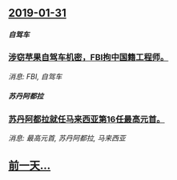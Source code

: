 ## [2019-01-31](/news/2019/01/31/index.md)

##### 自驾车
### [涉窃苹果自驾车机密，FBI拘中国籍工程师。](/news/2019/01/31/涉窃苹果自驾车机密-FBI拘中国籍工程师.md)
_消息: FBI, 自驾车_

##### 苏丹阿都拉
### [苏丹阿都拉就任马来西亚第16任最高元首。 ](/news/2019/01/31/苏丹阿都拉就任马来西亚第16任最高元首.md)
_消息: 最高元首, 苏丹阿都拉, 马来西亚_

## [前一天...](/news/2019/01/29/index.md)

